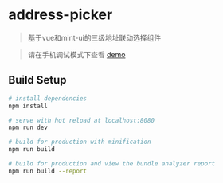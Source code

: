 # address-picker

> 基于vue和mint-ui的三级地址联动选择组件

> 请在手机调试模式下查看 [demo](http://fontend.com/demo/address-picker/)

## Build Setup

``` bash
# install dependencies
npm install

# serve with hot reload at localhost:8080
npm run dev

# build for production with minification
npm run build

# build for production and view the bundle analyzer report
npm run build --report
